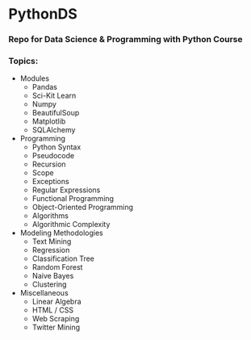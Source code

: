 # PythonDS

### Repo for Data Science &amp; Programming with Python Course


### Topics:
* Modules
  * Pandas
  * Sci-Kit Learn
  * Numpy
  * BeautifulSoup
  * Matplotlib
  * SQLAlchemy
* Programming
  * Python Syntax
  * Pseudocode
  * Recursion
  * Scope
  * Exceptions
  * Regular Expressions
  * Functional Programming
  * Object-Oriented Programming
  * Algorithms
  * Algorithmic Complexity
* Modeling Methodologies
  * Text Mining
  * Regression
  * Classification Tree
  * Random Forest
  * Naive Bayes
  * Clustering
* Miscellaneous
  * Linear Algebra
  * HTML / CSS
  * Web Scraping
  * Twitter Mining